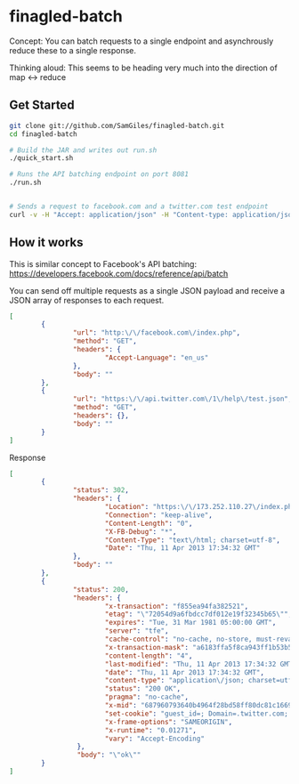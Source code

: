 # finagled-batch

Concept:  You can batch requests to a single endpoint and asynchrously reduce these to a single response.

Thinking aloud:  This seems to be heading very much into the direction of map <-> reduce

## Get Started

```BASH
git clone git://github.com/SamGiles/finagled-batch.git
cd finagled-batch

# Build the JAR and writes out run.sh
./quick_start.sh

# Runs the API batching endpoint on port 8081
./run.sh


# Sends a request to facebook.com and a twitter.com test endpoint
curl -v -H "Accept: application/json" -H "Content-type: application/json" -X POST -d '[{"url": "http://facebook.com/index.php", "method": "GET", "headers": {"Accept-Language": "en_us"}, "body": ""}, {"url": "https://api.twitter.com/1/help/test.json", "method": "GET", "headers":{}, "body": ""}]' localhost:8081
```

## How it works

This is similar concept to Facebook's API batching:  https://developers.facebook.com/docs/reference/api/batch

You can send off multiple requests as a single JSON payload and receive a JSON array of responses to each request.

```JSON
[
        {
                "url": "http:\/\/facebook.com\/index.php",
                "method": "GET",
                "headers": {
                        "Accept-Language": "en_us"
                },
                "body": ""
        },
        {
                "url": "https:\/\/api.twitter.com\/1\/help\/test.json",
                "method": "GET",
                "headers": {},
                "body": ""
        }
]
```

Response

```JSON
[
        {
                "status": 302,
                "headers": {
                        "Location": "https:\/\/173.252.110.27\/index.php",
                        "Connection": "keep-alive",
                        "Content-Length": "0",
                        "X-FB-Debug": "*",
                        "Content-Type": "text\/html; charset=utf-8",
                        "Date": "Thu, 11 Apr 2013 17:34:32 GMT"
                },
                "body": ""
        },
        {
                "status": 200,
                "headers": {
                        "x-transaction": "f855ea94fa382521",
                        "etag": "\"72054d9a6fbdcc7df012e19f32345b65\"",
                        "expires": "Tue, 31 Mar 1981 05:00:00 GMT",
                        "server": "tfe",
                        "cache-control": "no-cache, no-store, must-revalidate, pre-check=0, post-check=0",
                        "x-transaction-mask": "a6183ffa5f8ca943ff1b53b5644ef114f5d00892",
                        "content-length": "4",
                        "last-modified": "Thu, 11 Apr 2013 17:34:32 GMT",
                        "date": "Thu, 11 Apr 2013 17:34:32 GMT",
                        "content-type": "application\/json; charset=utf-8",
                        "status": "200 OK",
                        "pragma": "no-cache",
                        "x-mid": "687960793640b4964f28bd58ff80dc81c1669bdf",
                        "set-cookie": "guest_id=; Domain=.twitter.com; Path=\/; Expires=Sat, 11-Apr-2015 17:34:32 UTC",
                        "x-frame-options": "SAMEORIGIN",
                        "x-runtime": "0.01271",
                        "vary": "Accept-Encoding"
                 },
                 "body": "\"ok\""
        }
]
```
